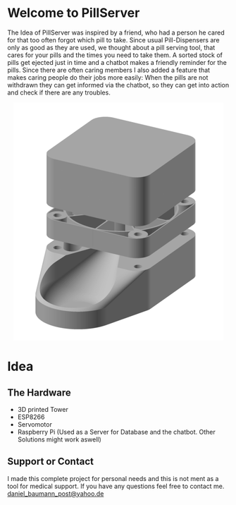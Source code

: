 # Welcome to PillServer

The Idea of PillServer was inspired by a friend, who had a person he cared for that too often forgot which pill to take. Since usual Pill-Dispensers are only as good as they are used, we thought about a pill serving tool, that cares for your pills and the times you need to take them. A sorted stock of pills get ejected just in time and a chatbot makes a friendly reminder for the pills. Since there are often caring members I also added a feature that makes caring people do their jobs more easily: When the pills are not withdrawn they can get informed via the chatbot, so they can get into action and check if there are any troubles. 

<p align="center">
  <img src="https://github.com/hafenpionier/pillserver/blob/master/PillServer.png?raw=true" alt="Pillserver Prototype"/>
</p>


# Idea

## The Hardware
- 3D printed Tower
- ESP8266
- Servomotor
- Raspberry Pi (Used as a Server for Database and the chatbot. Other Solutions might work aswell)


## Support or Contact

I made this complete project for personal needs and this is not ment as a tool for medical support. If you have any questions feel free to contact me. daniel_baumann_post@yahoo.de
